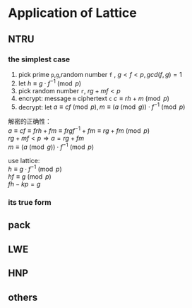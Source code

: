 # Application of Lattice
## NTRU    
### the simplest case   
1. pick prime `p`,`g`,random number `f` ,  $g<f<p ,gcd(f,g)=1$   
2. let $h\equiv g\cdot f^{-1}\pmod p$
3. pick random number `r`, $rg+mf<p$
4. encrypt: message `m` ciphertext `c`  $c\equiv rh+m \pmod p$
5. decrypt: let $a\equiv cf\pmod p,m\equiv (a\pmod g)\cdot f^{-1}\pmod p$

解密的正确性：   
$a\equiv cf\equiv frh+fm\equiv frgf^{-1}+fm\equiv rg+fm\pmod p$   
$rg+mf<p\Rightarrow a=rg+fm$   
$m\equiv (a\pmod g)\cdot f^{-1}\pmod p$   

use lattice:   
$h\equiv g\cdot f^{-1}\pmod p$   
$hf\equiv g\pmod p$   
$fh-kp=g$   


### its true form   

## pack    
## LWE   
## HNP   
## others   
